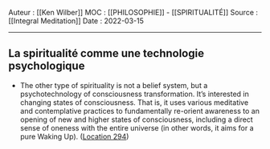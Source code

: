 Auteur : [[Ken Wilber]]
MOC :  [[PHILOSOPHIE]] - [[SPIRITUALITÉ]] 
Source : [[Integral Meditation]]
Date : 2022-03-15
***

## La spiritualité comme une technologie psychologique
- The other type of spirituality is not a belief system, but a psychotechnology of consciousness transformation. It’s interested in changing states of consciousness. That is, it uses various meditative and contemplative practices to fundamentally re-orient awareness to an opening of new and higher states of consciousness, including a direct sense of oneness with the entire universe (in other words, it aims for a pure Waking Up). ([Location 294](https://readwise.io/to_kindle?action=open&asin=B01BMYXTU0&location=294))